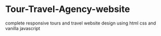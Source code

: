 # Tour-Travel-Agency-website
 complete responsive tours and travel website design using html css and vanilla javascript
